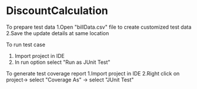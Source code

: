 # DiscountCalculation

To prepare test data
1.Open "billData.csv" file to create customized test data
2.Save the update details at same location

To run test case
1. Import project in IDE 
2. In run option select "Run as JUnit Test"

To generate test coverage report
1.Import project in IDE
2.Right click on project-> select "Coverage As" -> select "JUnit Test"
